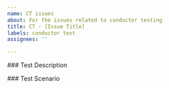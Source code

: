 ```yaml
---
name: CT issues
about: For the issues related to conductor testing
title: CT - [Issue Title]
labels: conductor test
assignees: ''

---
```


### Test Description

### Test Scenario
